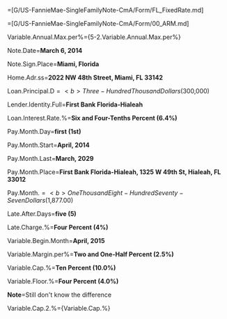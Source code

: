 =[G/US-FannieMae-SingleFamilyNote-CmA/Form/FL_FixedRate.md]

=[G/US-FannieMae-SingleFamilyNote-CmA/Form/00_ARM.md]

Variable.Annual.Max.per%={5-2.Variable.Annual.Max.per%}

Note.Date=<b>March 6, 2014</b>

Note.Sign.Place=<b>Miami, Florida</b>

Home.Adr.ss=<b>2022 NW 48th Street, Miami, FL 33142</b>

Loan.Principal.D$=<b>Three-Hundred Thousand Dollars ($300,000)</b>

Lender.Identity.Full=<b>First Bank Florida-Hialeah</b>

Loan.Interest.Rate.%=<b>Six and Four-Tenths Percent (6.4%)</b>

Pay.Month.Day=<b>first (1st)</b>

Pay.Month.Start=<b>April, 2014</b>

Pay.Month.Last=<b>March, 2029</b>

Pay.Month.Place=<b>First Bank Florida-Hialeah, 1325 W 49th St, Hialeah, FL 33012</b>

Pay.Month.$=<b>One Thousand Eight-Hundred Seventy-Seven Dollars ($1,877.00)</b>

Late.After.Days=<b>five (5)</b>

Late.Charge.%=<b>Four Percent (4%)</b>

Variable.Begin.Month=<b>April, 2015</b>

Variable.Margin.per%=<b>Two and One-Half Percent (2.5%)</b>

Variable.Cap.%=<b>Ten Percent (10.0%)</b>

Variable.Floor.%=<b>Four Percent (4.0%)</b>

<b>Note</b>=Still don't know the difference

Variable.Cap.2.%={Variable.Cap.%}
